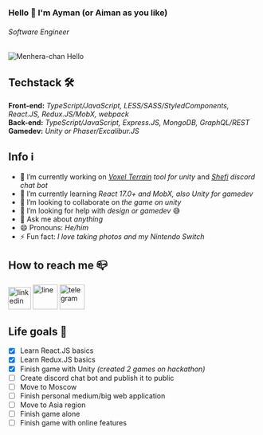 ### Hello 👋 I'm Ayman (or Aiman as you like)
###### *Software Engineer*

![Menhera-chan Hello](https://i.pinimg.com/originals/03/1d/1c/031d1c30843683ff843a9fd52b5b5796.png)

## Techstack 🛠
**Front-end:** *TypeScript/JavaScript, LESS/SASS/StyledComponents, React.JS, Redux.JS/MobX, webpack*  
**Back-end:** *TypeScript/JavaScript, Express.JS, MongoDB, GraphQL/REST*  
**Gamedev:** *Unity or Phaser/Excalibur.JS*

## Info ℹ️
- 🔭 I’m currently working on *[Voxel Terrain](https://github.com/AymanDev/Voxel-Terrain) tool for unity* and *[Shefi](https://github.com/AymanDev/Shefi) discord chat bot*
- 🌱 I’m currently learning *React 17.0+ and MobX, also Unity for gamedev*
- 👯 I’m looking to collaborate on *the game on unity*
- 🤔 I’m looking for help with *design or gamedev* 😅
- 💬 Ask me about *anything*
- 😄 Pronouns: *He/him*
- ⚡ Fun fact: *I love taking photos and my Nintendo Switch*

## How to reach me 📪
[<img src="https://img.icons8.com/android/45/0077b5/linkedin.png" alt='linkedin' height='45'>](https://www.linkedin.com/in/aymandev/) [<img src="https://img.icons8.com/ios-filled/50/00B900/line-me.png" alt='line' height='50'>](https://line.me/ti/p/MbYBV0P406) [<img src="https://img.icons8.com/ios-filled/50/0088CC/telegram-app.png" alt="telegram" height='50'>](http://t.me/AymanDev) 


## Life goals 📝
- [X] Learn React.JS basics
- [X] Learn Redux.JS basics
- [X] Finish game with Unity *(created 2 games on hackathon)*
- [ ] Create discord chat bot and publish it to public
- [ ] Move to Moscow
- [ ] Finish personal medium/big web application
- [ ] Move to Asia region
- [ ] Finish game alone
- [ ] Finish game with online features
